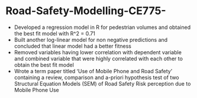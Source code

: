 # Road-Safety-Modelling-CE775-

* Developed a regression model in R for pedestrian volumes and obtained the best fit model with R^2 = 0.71
* Built another log-linear model for non negative predictions and concluded that linear model had a better fitness
* Removed variables having lower correlation with dependent variable and combined variable that were highly correlated with each
other to obtain the best fit model
* Wrote a term paper titled ‘Use of Mobile Phone and Road Safety’ containing a review, comparison and a-priori hypothesis
test of two Structural Equation Models (SEM) of Road Safety Risk perception due to Mobile Phone Use 
